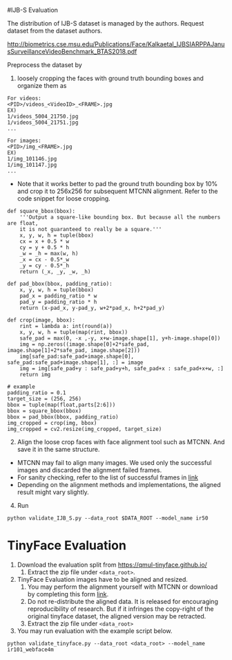 
#IJB-S Evaluation

The distribution of IJB-S dataset is managed by the authors. 
Request dataset from the dataset authors. 

http://biometrics.cse.msu.edu/Publications/Face/Kalkaetal_IJBSIARPPAJanusSurveillanceVideoBenchmark_BTAS2018.pdf

Preprocess the dataset by
1. loosely cropping the faces with ground truth bounding boxes and organize them as
```
For videos: 
<PID>/videos_<VideoID>_<FRAME>.jpg
EX)
1/videos_5004_21750.jpg
1/videos_5004_21751.jpg
...

For images:
<PID>/img_<FRAME>.jpg
EX)
1/img_101146.jpg
1/img_101147.jpg
...
```

* Note that it works better to pad the ground truth bounding box by 10% and crop it to 256x256 for subsequent MTCNN alignment. 
Refer to the code snippet for loose cropping. 

```
def square_bbox(bbox):
    '''Output a square-like bounding box. But because all the numbers are float, 
    it is not guaranteed to really be a square.'''
    x, y, w, h = tuple(bbox)
    cx = x + 0.5 * w
    cy = y + 0.5 * h
    _w = _h = max(w, h)
    _x = cx - 0.5*_w
    _y = cy - 0.5*_h
    return (_x, _y, _w, _h)
    
def pad_bbox(bbox, padding_ratio):
    x, y, w, h = tuple(bbox)
    pad_x = padding_ratio * w
    pad_y = padding_ratio * h
    return (x-pad_x, y-pad_y, w+2*pad_x, h+2*pad_y)

def crop(image, bbox):
    rint = lambda a: int(round(a))
    x, y, w, h = tuple(map(rint, bbox))
    safe_pad = max(0, -x ,-y, x+w-image.shape[1], y+h-image.shape[0])
    img = np.zeros((image.shape[0]+2*safe_pad, image.shape[1]+2*safe_pad, image.shape[2]))
    img[safe_pad:safe_pad+image.shape[0], safe_pad:safe_pad+image.shape[1], :] = image
    img = img[safe_pad+y : safe_pad+y+h, safe_pad+x : safe_pad+x+w, :]
    return img

# example 
padding_ratio = 0.1
target_size = (256, 256)
bbox = tuple(map(float,parts[2:6]))
bbox = square_bbox(bbox)
bbox = pad_bbox(bbox, padding_ratio)
img_cropped = crop(img, bbox)
img_cropped = cv2.resize(img_cropped, target_size)
```

2. Align the loose crop faces with face alignment tool such as MTCNN. And save it in the same structure.
- MTCNN may fail to align many images. We used only the successful images and discarded the alignment failed frames. 
- For sanity checking, refer to the list of successful frames in [link](https://drive.google.com/file/d/1krZDlYVvj64EhnkXRnpquT8w9Drp4rGo/view?usp=sharing)
- Depending on the alignment methods and implementations, the aligned result might vary slightly.

4. Run
```
python validate_IJB_S.py --data_root $DATA_ROOT --model_name ir50
```


# TinyFace Evaluation

1. Download the evaluation split from https://qmul-tinyface.github.io/
   1. Extract the zip file under `<data_root>`. 
2. TinyFace Evaluation images have to be aligned and resized. 
   1. You may perform the alignment yourself with MTCNN or download by completing this form [link](https://forms.gle/Mz1LNrQwn1Bwjvo86).
   2. Do not re-distribute the aligned data. It is released for encouraging reproducibility of research. 
   But if it infringes the copy-right of the original tinyface dataset, the aligned version may be retracted.
   5. Extract the zip file under `<data_root>`
3. You may run evaluation with the example script below.

```
python validate_tinyface.py --data_root <data_root> --model_name ir101_webface4m
```